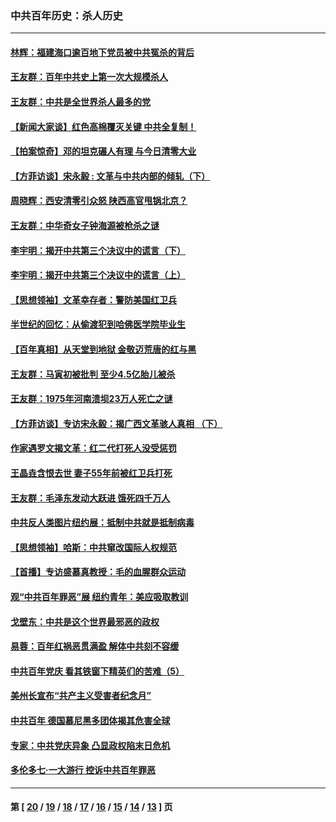 ### 中共百年历史：杀人历史
---
#### [林辉：福建海口逾百地下党员被中共冤杀的背后](../../pages/nf1176106/n13878946.md?03160430) 
#### [王友群：百年中共史上第一次大规模杀人](../../pages/nf1176106/n13863785.md?03160430) 
#### [王友群：中共是全世界杀人最多的党](../../pages/nf1176106/n13860689.md?03160430) 
#### [【新闻大家谈】红色高棉覆灭关键 中共全复制！](../../pages/nf1176106/n13850222.md?03160430) 
#### [【拍案惊奇】邓的坦克碾人有理 与今日清零大业](../../pages/nf1176106/n13729574.md?03160430) 
#### [【方菲访谈】宋永毅 : 文革与中共内部的倾轧（下）](../../pages/nf1176106/n13486836.md?03160430) 
#### [周晓辉：西安清零引众怒 陕西高官甩锅北京？](../../pages/nf1176106/n13484627.md?03160430) 
#### [王友群：中华奇女子钟海源被枪杀之谜](../../pages/nf1176106/n13430555.md?03160430) 
#### [李宇明：揭开中共第三个决议中的谎言（下）](../../pages/nf1176106/n13389389.md?03160430) 
#### [李宇明：揭开中共第三个决议中的谎言（上）](../../pages/nf1176106/n13388697.md?03160430) 
#### [【思想领袖】文革幸存者：警防美国红卫兵](../../pages/nf1176106/n13339289.md?03160430) 
#### [半世纪的回忆：从偷渡犯到哈佛医学院毕业生](../../pages/nf1176106/n13345328.md?03160430) 
#### [【百年真相】从天堂到地狱 金敬迈荒唐的红与黑](../../pages/nf1176106/n13336995.md?03160430) 
#### [王友群：马寅初被批判 至少4.5亿胎儿被杀](../../pages/nf1176106/n13260313.md?03160430) 
#### [王友群：1975年河南溃坝23万人死亡之谜](../../pages/nf1176106/n13231576.md?03160430) 
#### [【方菲访谈】专访宋永毅：揭广西文革骇人真相 （下）](../../pages/nf1176106/n13209074.md?03160430) 
#### [作家遇罗文揭文革：红二代打死人没受惩罚](../../pages/nf1176106/n13205254.md?03160430) 
#### [王晶垚含恨去世 妻子55年前被红卫兵打死](../../pages/nf1176106/n13203590.md?03160430) 
#### [王友群：毛泽东发动大跃进 饿死四千万人](../../pages/nf1176106/n13177158.md?03160430) 
#### [中共反人类图片纽约展：抵制中共就是抵制病毒](../../pages/nf1176106/n13115371.md?03160430) 
#### [【思想领袖】哈斯：中共窜改国际人权规范](../../pages/nf1176106/n13053647.md?03160430) 
#### [【首播】专访盛慕真教授：毛的血腥群众运动](../../pages/nf1176106/n13091782.md?03160430) 
#### [观“中共百年罪恶”展 纽约青年：美应吸取教训](../../pages/nf1176106/n13085246.md?03160430) 
#### [戈壁东：中共是这个世界最邪恶的政权](../../pages/nf1176106/n13085641.md?03160430) 
#### [易蓉：百年红祸恶贯满盈 解体中共刻不容缓](../../pages/nf1176106/n13084455.md?03160430) 
#### [中共百年党庆 看其铁窗下精英们的苦难（5）](../../pages/nf1176106/n13076766.md?03160430) 
#### [美州长宣布“共产主义受害者纪念月”](../../pages/nf1176106/n13074024.md?03160430) 
#### [中共百年 德国慕尼黑多团体揭其危害全球](../../pages/nf1176106/n13068873.md?03160430) 
#### [专家：中共党庆异象 凸显政权陷末日危机](../../pages/nf1176106/n13067084.md?03160430) 
#### [多伦多七·一大游行 控诉中共百年罪恶](../../pages/nf1176106/n13062043.md?03160430) 

---
#### 第 [ [20](./20.md?03160430) / [19](./19.md?03160430) / [18](./18.md?03160430) / [17](./17.md?03160430) / [16](./16.md?03160430) / [15](./15.md?03160430) / [14](./14.md?03160430) / [13](./13.md?03160430) ] 页
